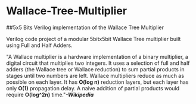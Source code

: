 # Wallace-Tree-Multiplier
##5x5 Bits Verilog implementation of the Wallace Tree Multiplier   

Verilog code project of a modular 5bitx5bit Wallace Tree multiplier built using Full and Half Adders.  

"A Wallace multiplier is a hardware implementation of a binary multiplier, a digital circuit that multiplies two integers. It uses a selection of full and half adders (the Wallace tree or Wallace reduction) to sum partial products in stages until two numbers are left. Wallace multipliers reduce as much as possible on each layer. It has **O(log n)** reduction layers, but each layer has only **O(1)** propagation delay. A naive addition of partial products would require **O(log^2n)** time."***-Wikipedia***
